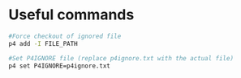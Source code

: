 
# Useful commands

```bash
#Force checkout of ignored file
p4 add -I FILE_PATH

#Set P4IGNORE file (replace p4ignore.txt with the actual file)
p4 set P4IGNORE=p4ignore.txt
```
